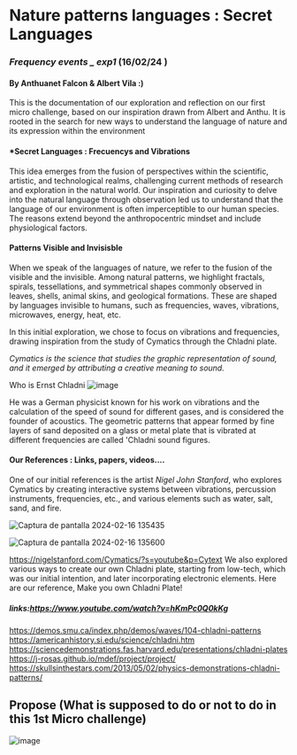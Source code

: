 #    Nature patterns languages : Secret Languages
### *Frequency events _ exp1* (16/02/24 )

#### By Anthuanet Falcon & Albert Vila :)

This is the documentation of our exploration and reflection on our first micro challenge, based on our inspiration drawn from Albert and Anthu. It is rooted in the search for new ways to understand the language of nature and its expression within the environment

#### *Secret Languages : Frecuencys and Vibrations 

This idea emerges from the fusion of perspectives within the scientific, artistic, and technological realms, challenging current methods of research and exploration in the natural world. Our inspiration and curiosity to delve into the natural language through observation led us to understand that the language of our environment is often imperceptible to our human species. The reasons extend beyond the anthropocentric mindset and include physiological factors.
#### Patterns Visible and Invisisble
When we speak of the languages of nature, we refer to the fusion of the visible and the invisible. Among natural patterns, we highlight fractals, spirals, tessellations, and symmetrical shapes commonly observed in leaves, shells, animal skins, and geological formations. These are shaped by languages invisible to humans, such as frequencies, waves, vibrations, microwaves, energy, heat, etc.

In this initial exploration, we chose to focus on vibrations and frequencies, drawing inspiration from the study of Cymatics through the Chladni plate.
 
*Cymatics is the science that studies the graphic representation of sound, and it emerged by attributing a creative meaning to sound.*

Who is Ernst Chladni
![image](../Micro-Challenge-MDEF24/recursosMicrochallenge/agua.png)

He was a German physicist known for his work on vibrations and the calculation of the speed of sound for different gases, and is considered the founder of acoustics. The geometric patterns that appear formed by fine layers of sand deposited on a glass or metal plate that is vibrated at different frequencies are called 'Chladni sound figures.


#### Our References : Links, papers, videos....

One of our initial references is the artist *Nigel John Stanford*, who explores Cymatics by creating interactive systems between vibrations, percussion instruments, frequencies, etc., and various elements such as water, salt, sand, and fire.

![Captura de pantalla 2024-02-16 135435](https://hackmd.io/_uploads/BJPrsAhjp.png)

![Captura de pantalla 2024-02-16 135600](https://hackmd.io/_uploads/Hk8tjA2ia.png)



https://nigelstanford.com/Cymatics/?s=youtube&p=Cytext
 We also explored various ways to create our own Chladni plate, starting from low-tech, which was our initial intention, and later incorporating electronic elements. Here are our reference, Make you own Chladni Plate! 
 
 ##### links:https://www.youtube.com/watch?v=hKmPc0Q0kKg
 https://demos.smu.ca/index.php/demos/waves/104-chladni-patterns
https://americanhistory.si.edu/science/chladni.htm
https://sciencedemonstrations.fas.harvard.edu/presentations/chladni-plates  
https://j-rosas.github.io/mdef/project/project/
https://skullsinthestars.com/2013/05/02/physics-demonstrations-chladni-patterns/

## Propose (What is supposed to do or not to do in this 1st Micro challenge)



![image](https://hackmd.io/_uploads/HJ3Zwkpo6.png)



 
